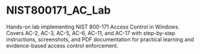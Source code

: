 # NIST800171_AC_Lab
Hands-on lab implementing NIST 800-171 Access Control in Windows. Covers AC-2, AC-3, AC-5, AC-6, AC-11, and AC-17 with step-by-step instructions, screenshots, and PDF documentation for practical learning and evidence-based access control enforcement.
